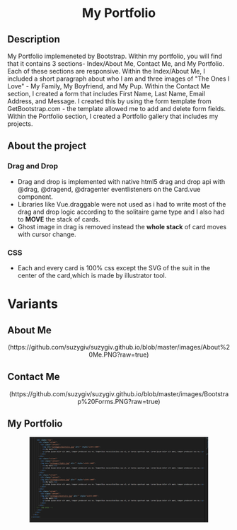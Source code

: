 <h1 align="center">My Portfolio</h1>

## Description

My Portfolio implemeneted by Bootstrap. Within my portfolio, you will find that it contains 3 sections- Index/About Me, Contact Me, and My Portfolio. Each of these sections are responsive. Within the Index/About Me, I included a short paragraph about who I am and three images of "The Ones I Love" - My Family, My Boyfriend, and My Pup. Within the Contact Me section, I created a form that includes First Name, Last Name, Email Address, and Message. I created this by using the form template from GetBootstrap.com - the template allowed me to add and delete form fields. Within the Portfolio section, I created a Portfolio gallery that includes my projects.


## About the project

### Drag and Drop

- Drag and drop is implemented with native html5 drag and drop api with @drag, @dragend, @dragenter eventlisteners on the Card.vue component.
- Libraries like Vue.draggable were not used as i had to write most of the drag and drop logic according to the solitaire game type and I also had to **MOVE** the stack of cards.
- Ghost image in drag is removed instead the **whole stack** of card moves with cursor change.

### CSS

- Each and every card is 100% css except the SVG of the suit in the center of the card,which is made by illustrator tool.

# Variants

## **About Me**

<p align="center">
 (https://github.com/suzygiv/suzygiv.github.io/blob/master/images/About%20Me.PNG?raw=true)
</p>

## **Contact Me**

<p align="center">
(https://github.com/suzygiv/suzygiv.github.io/blob/master/images/Bootstrap%20Forms.PNG?raw=true)
</p>

## **My Portfolio**

<p align="center">
<img  src="./images/Portfolio.png" width="80%">
</p>


